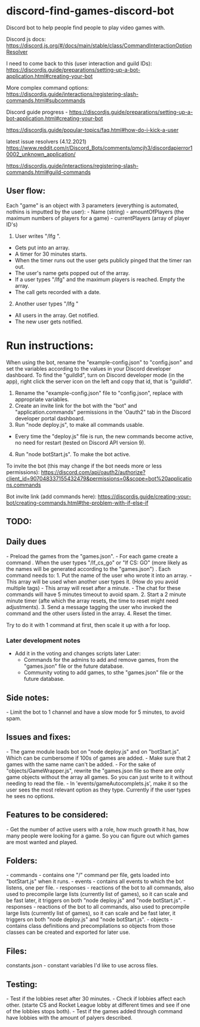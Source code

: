 # discord-find-games-discord-bot
Discord bot to help people find people to play video games with.

Discord js docs:
https://discord.js.org/#/docs/main/stable/class/CommandInteractionOptionResolver


I need to come back to this (user interaction and guild IDs):
https://discordjs.guide/preparations/setting-up-a-bot-application.html#creating-your-bot

More complex command options: https://discordjs.guide/interactions/registering-slash-commands.html#subcommands

Discord guide progress - https://discordjs.guide/preparations/setting-up-a-bot-application.html#creating-your-bot

https://discordjs.guide/popular-topics/faq.html#how-do-i-kick-a-user





latest issue resolvers (4.12.2021)
https://www.reddit.com/r/Discord_Bots/comments/pmcjh3/discordapierror10002_unknown_application/

https://discordjs.guide/interactions/registering-slash-commands.html#guild-commands

<h2>User flow:</h2>
Each "game" is an object with 3 parameters (everything is automated, nothins is imputted by the user):
- Name (string)
- amountOfPlayers (the maximum numbers of players for a game)
- currentPlayers (array of player ID's)


1. User writes "/lfg <predefined game>".
- Gets put into an array.
- A timer for 30 minutes starts.
- When the timer runs out the user gets publicly pinged that the timer ran out.
- The user's name gets popped out of the array.
- If a user types "/lfg" and the maximum players is reached. Empty the array.
- The call gets recorded with a date.
2. Another user types "/lfg <predefined game>"
- All users in the array. Get notified.
- The new user gets notified.



<h1>Run instructions:</h1>

When using the bot, rename the "example-config.json" to "config.json" and set the variables according to the values in your Discord developer dashboard.
To find the "guildId", turn on Discord developer mode (in the app), right click the server icon on the left and copy that id, that is "guildId".

1. Rename the "example-config.json" file to "config.json", replace with appropriate variables.
2. Create an invite link for the bot with the "bot" and "application.commands" permissions in the 'Oauth2" tab in the Discord developer portal dashboard.
3. Run "node deploy.js", to make all commands usable.
- Every time the "deploy.js" file is run, the new commands become active, no need for restart (tested on Discord API version 9).
4. Run "node botStart.js". To make the bot active.

To invite the bot (this may change if the bot needs more or less permissions):
https://discord.com/api/oauth2/authorize?client_id=907048337155432479&permissions=0&scope=bot%20applications.commands


Bot invite link (add commands here):
https://discordjs.guide/creating-your-bot/creating-commands.html#the-problem-with-if-else-if


<h2>TODO:</h2>

<h2>Daily dues</h2>
- Preload the games from the "games.json".
- For each game create a command
 . When the user types "/lf_cs_go" or "lf CS: GO" (more likely as the names will be generated according to the "games.json")
 . Each command needs to:
 1. Put the name of the user who wrote it into an array.
    - This array will be used when another user types it. (How do you avoid multiple tags)
    - This array will reset after a minute.
    - The chat for these commands will have 5 minutes timeout to avoid spam.
 2. Start a 2 minute minute timer (afte which the array resets, the time to reset might need adjustments).
 3. Send a message tagging the user who invoked the command and the other users listed in the array.
 4. Reset the timer.


 Try to do it with 1 command at first, then scale it up with a for loop.

<h3> Later development notes</h3>

- Add it in the voting and changes scripts later
 Later:
  - Commands for the admins to add and remove games, from the "games.json" file or the future database.
  - Community voting to add games, to sthe "games.json" file or the future database.

<h2>Side notes:</h2>
- Limit the bot to 1 channel and have a slow mode for 5 minutes, to avoid spam.


<h2>Issues and fixes:</h2>
- The game module loads bot on "node deploy.js" and on "botStart.js". Which can be cumbersome if 100s of games are added.
- Make sure that 2 games with the same name can't be added.
- For the sake of "objects/GameWrapper.js", rewrite the "games.json file so there are only game objects without the array all games. So you can just write to it without needing to read the file.
- In 'events/gameAutocomplets.js', make it so the user sees the most relevant option as they type. Currently if the user types he sees no options.

<h2>Features to be considered:</h2>
- Get the number of active users with a role, how much growth it has, how many people were looking for a game. So you can figure out which games are most wanted and played.

<h2>Folders:</h2>
- commands - contains one "/" command per file, gets loaded into "botStart.js" when it runs.
- events - contains all events to which the bot listens, one per file.
- responses - reactions of the bot to all commands, also used to precompile large lists (currently list of games), so it can scale and be fast later, it triggers on both "node deploy.js" and "node botStart.js".
- responses - reactions of the bot to all commands, also used to precompile large lists (currently list of games), so it can scale and be fast later, it triggers on both "node deploy.js" and "node botStart.js".
- objects - contains class definitions and precompilations so objects from those classes can be created and exported for later use.

<h2>Files:</h2>
constants.json - constant variables I'd like to use across files.



<h2>Testing:</h2>
- Test if the lobbies reset after 30 minutes.
- Check if lobbies affect each other. (starte CS and Rocket League lobby at different times and see if one of the lobbies stops both).
- Test if the games added through command have lobbies with the amount of palyers described.
